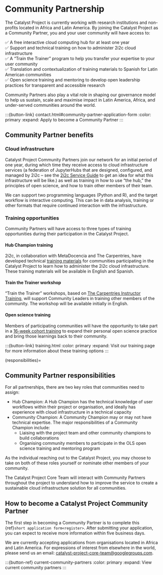 # Community Partnership

The Catalyst Project is currently working with research institutions and non-profits located in Africa and Latin America. By joining the Catalyst Project as a Community Partner, you and your user community will have access to:

✅ A free interactive cloud computing hub for at least one year \
✅ Support and technical training on how to administer 2i2c cloud infrastructure \
✅ A “Train the Trainer” program to help you transfer your expertise to your user community \
✅ Translation and contextualization of training materials to Spanish for Latin American communities \
✅ Open science training and mentoring to develop open leadership practices for transparent and accessible research

Community Partners also play a vital role in shaping our governance model to help us sustain, scale and maximise impact in Latin America, Africa, and under-served communities around the world. 

:::{button-link} contact.html#community-partner-application-form
:color: primary
:expand:
Apply to become a Community Partner
:::

## Community Partner benefits

### Cloud infrastructure

Catalyst Project Community Partners join our network for an initial period of one year, during which time they receive access to cloud infrastructure services (a federation of JupyterHubs that are designed, configured, and managed by 2i2c – see the [2i2c Service Guide](https://docs.2i2c.org/) to get an idea for what this infrastructure will be like.) as well as training in how to use “the hub,” the principles of open science, and how to train other members of their team.

We can support two programming languages (Python and R), and the target workflow is interactive computing. This can be in data analysis, training or other formats that require continued interaction with the infrastructure.

### Training opportunities

Community Partners will have access to three types of training opportunities during their participation in the Catalyst Project.

#### Hub Champion training

2i2c, in collaboration with MetaDocencia and The Carpentries, have developed technical [training materials](https://catalystproject.cloud/hub-champion-training) for communities participating in the Catalyst Project to learn how to administer the 2i2c cloud infrastructure. These training materials will be available in English and Spanish.

#### Train the Trainer workshop

“Train the Trainer” workshops, based on [The Carpentries Instructor Training](https://carpentries.github.io/instructor-training/), will support Community Leaders in training other members of the community. The workshop will be available initially in English. 

#### Open science training

Members of participating communities will have the opportunity to take part in a [16-week cohort training](https://openlifesci.org/openseeds/) to expand their personal open science practice and bring those learnings back to their community.

:::{button-link} training.html
:color: primary
:expand:
Visit our training page for more information about these training options
:::

(responsibilities)=
## Community Partner responsibilities

For all partnerships, there are two key roles that communities need to assign: 

- Hub Champion: A Hub Champion has the technical knowledge of user workflows within their project or organisation, and ideally has experience with cloud infrastructure in a technical capacity
- Community Champion: A Community Champion may or may not have technical expertise. The major responsibilities of a Community Champion include:
  - Liaising with the project team and other community champions to build collaborations
  - Organising community members to participate in the OLS open science training and mentoring program

As the individual reaching out to the Catalyst Project, you may choose to take on both of these roles yourself or nominate other members of your community.

The Catalyst Project Core Team will interact with Community Partners throughout the project to understand how to improve the service to create a sustainable cloud infrastructure solution for all communities.

## How to become a Catalyst Project Community Partner

The first step in becoming a Community Partner is to complete this {ref}`short application form<register>`. After submitting your application, you can expect to receive more information within five business days. 

We are currently accepting applications from organisations located in Africa and Latin America. For expressions of interest from elsewhere in the world, please send us an email: [catalyst-project-core-team@googlegroups.com](mailto:catalyst-project-core-team@googlegroups.com). 

:::{button-ref} current-community-partners
:color: primary
:expand:
View current community partners
:::